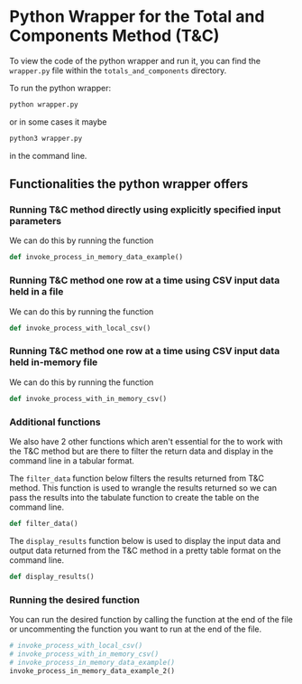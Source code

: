 # Python Wrapper for the Total and Components Method (T&C)

To view the code of the python wrapper and run it, you can find the `wrapper.py` file within the `totals_and_components` directory.

To run the python wrapper:

```cmd
python wrapper.py
```

or in some cases it maybe

```cmd
python3 wrapper.py
```

in the command line.

## Functionalities the python wrapper offers

### Running T&C method directly using explicitly specified input parameters

We can do this by running the function

```python
def invoke_process_in_memory_data_example()
```

</details>

### Running T&C method one row at a time using CSV input data held in a file

We can do this by running the function

```python
def invoke_process_with_local_csv()
```

### Running T&C method one row at a time using CSV input data held in-memory file

We can do this by running the function

```python
def invoke_process_with_in_memory_csv()
```

### Additional functions

We also have 2 other functions which aren't essential for the to work with the T&C method but are there to filter the return data and display in the command line in a tabular format.

The `filter_data` function below filters the results returned from T&C method.
This function is used to wrangle the results returned so we can pass the results into the tabulate function to create the table on the command line.

```python
def filter_data()
```

The `display_results` function below is used to display the input data and output data returned from the T&C method in a pretty table format on the command line.

```python
def display_results()
```

### Running the desired function

You can run the desired function by calling the function at the end of the file or uncommenting the function you want to run at the end of the file.

```python
# invoke_process_with_local_csv()
# invoke_process_with_in_memory_csv()
# invoke_process_in_memory_data_example()
invoke_process_in_memory_data_example_2()
```
